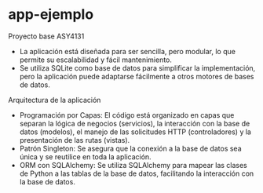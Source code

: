 # app-ejemplo
Proyecto base ASY4131

+ La aplicación está diseñada para ser sencilla, pero modular, lo que permite su escalabilidad y fácil mantenimiento.
+ Se utiliza SQLite como base de datos para simplificar la implementación, pero la aplicación puede adaptarse fácilmente a otros motores de bases de datos.

Arquitectura de la aplicación

+ Programación por Capas: El código está organizado en capas que separan la lógica de negocios (servicios), la interacción con la base de datos (modelos), el manejo de las solicitudes HTTP (controladores) y la presentación de las rutas (vistas).
+ Patrón Singleton: Se asegura que la conexión a la base de datos sea única y se reutilice en toda la aplicación.
+ ORM con SQLAlchemy: Se utiliza SQLAlchemy para mapear las clases de Python a las tablas de la base de datos, facilitando la interacción con la base de datos.

